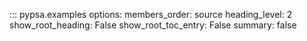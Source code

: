 <!--
SPDX-FileCopyrightText: PyPSA Contributors

SPDX-License-Identifier: CC-BY-4.0
-->

::: pypsa.examples
    options:
        members_order: source 
        heading_level: 2
        show_root_heading: False
        show_root_toc_entry: False
        summary: false
